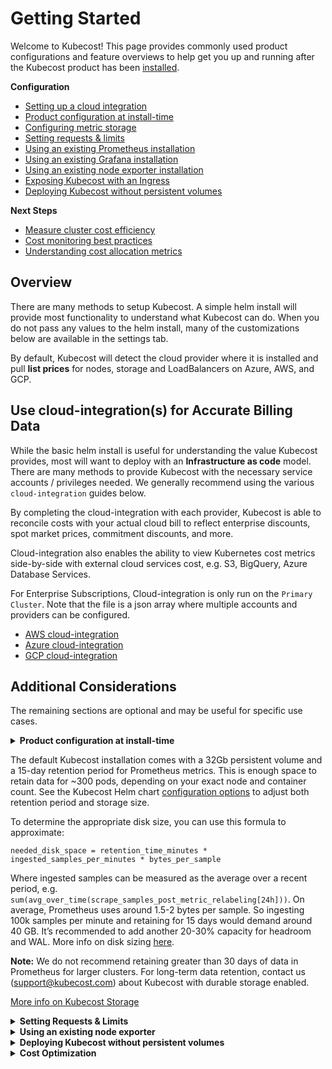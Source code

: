 # Getting Started

Welcome to Kubecost! This page provides commonly used product configurations and feature overviews to help get you up and running after the Kubecost product has been [installed](https://kubecost.com/install).

**Configuration**

* [Setting up a cloud integration](getting-started.md#cloud-integration)
* [Product configuration at install-time](getting-started.md#install-configs)
* [Configuring metric storage](getting-started.md#storage-config)
* [Setting requests & limits](getting-started.md#requests-limits)
* [Using an existing Prometheus installation](https://guide.kubecost.com/hc/en-us/articles/4407595941015-Custom-Prometheus)
* [Using an existing Grafana installation](https://guide.kubecost.com/hc/en-us/articles/6605291944087-Grafana-Configuration-Guide)
* [Using an existing node exporter installation](getting-started.md#node-exporter)
* [Exposing Kubecost with an Ingress](https://guide.kubecost.com/hc/en-us/articles/4407601820055-Ingress-Examples)
* [Deploying Kubecost without persistent volumes](getting-started.md#no-pvs)

**Next Steps**

* [Measure cluster cost efficiency](getting-started.md#cluster-efficiency)
* [Cost monitoring best practices](https://blog.kubecost.com/blog/cost-monitoring/)
* [Understanding cost allocation metrics](cost-allocation.md)

## Overview

There are many methods to setup Kubecost. A simple helm install will provide most functionality to understand what Kubecost can do. When you do not pass any values to the helm install, many of the customizations below are available in the settings tab.

By default, Kubecost will detect the cloud provider where it is installed and pull **list prices** for nodes, storage and LoadBalancers on Azure, AWS, and GCP.

## Use cloud-integration(s) for Accurate Billing Data <a href="#cloud-integration" id="cloud-integration"></a>

While the basic helm install is useful for understanding the value Kubecost provides, most will want to deploy with an **Infrastructure as code** model. There are many methods to provide Kubecost with the necessary service accounts / privileges needed. We generally recommend using the various `cloud-integration` guides below.

By completing the cloud-integration with each provider, Kubecost is able to reconcile costs with your actual cloud bill to reflect enterprise discounts, spot market prices, commitment discounts, and more.

Cloud-integration also enables the ability to view Kubernetes cost metrics side-by-side with external cloud services cost, e.g. S3, BigQuery, Azure Database Services.

For Enterprise Subscriptions, Cloud-integration is only run on the `Primary Cluster`. Note that the file is a json array where multiple accounts and providers can be configured.

* [AWS cloud-integration](aws-cloud-integrations.md)
* [Azure cloud-integration](azure-out-of-cluster.md)
* [GCP cloud-integration](gcp-out-of-cluster.md)

## Additional Considerations

The remaining sections are optional and may be useful for specific use cases.

<details>

<summary><strong>Product configuration at install-time</strong></summary>

Kubecost has a number of product configuration options that you can specify at install time in order to minimize the number of settings changes required within the product UI. This makes it simple to redeploy Kubecost. These values can be configured under `kubecostProductConfigs` in our [values.yaml](https://github.com/kubecost/cost-analyzer-helm-chart/blob/bb8bcb570e6c52db2ed603f69691ac8a47ff4a26/cost-analyzer/values.yaml#L335). These parameters are passed to a ConfigMap that Kubecost detects and writes to its /var/configs.

</details>

The default Kubecost installation comes with a 32Gb persistent volume and a 15-day retention period for Prometheus metrics. This is enough space to retain data for \~300 pods, depending on your exact node and container count. See the Kubecost Helm chart [configuration options](https://github.com/kubecost/cost-analyzer-helm-chart) to adjust both retention period and storage size.

To determine the appropriate disk size, you can use this formula to approximate:

```
needed_disk_space = retention_time_minutes * ingested_samples_per_minutes * bytes_per_sample
```

Where ingested samples can be measured as the average over a recent period, e.g. `sum(avg_over_time(scrape_samples_post_metric_relabeling[24h]))`. On average, Prometheus uses around 1.5-2 bytes per sample. So ingesting 100k samples per minute and retaining for 15 days would demand around 40 GB. It’s recommended to add another 20-30% capacity for headroom and WAL. More info on disk sizing [here](https://prometheus.io/docs/prometheus/latest/storage/#operational-aspects).

**Note:** We do not recommend retaining greater than 30 days of data in Prometheus for larger clusters. For long-term data retention, contact us (support@kubecost.com) about Kubecost with durable storage enabled.

[More info on Kubecost Storage](docs.kubecost.com/storage/)

<details>

<summary><strong>Setting Requests &#x26; Limits</strong></summary>

It's recommended that users set and/or update resource requests and limits before taking Kubecost into production at scale. These inputs can be configured in the Kubecost [values.yaml](https://github.com/kubecost/cost-analyzer-helm-chart/blob/master/cost-analyzer/values.yaml) for Kubecost modules + subcharts.

The exact recommended values for these parameters depend on the size of your cluster, availability requirements, and usage of the Kubecost product. Suggested values for each container can be found within Kubecost itself on the namespace page. More info on these recommendations is available [here](https://blog.kubecost.com/blog/requests-and-limits/).

In practice, we recommend running Kubecost for up to 7 days on a production cluster and then tuning resource requests/limits based on resource consumption. Reach out any time to support@kubecost.com if we can help give further guidance.

</details>

<details>

<summary><strong>Using an existing node exporter</strong></summary>

For teams already running node exporter on the default port, our bundled node exporter may remain in a `Pending` state. You can optionally use an existing node exporter DaemonSet by setting the `prometheus.nodeExporter.enabled` and `prometheus.serviceAccounts.nodeExporter.create` Kubecost helm chart config options to `false`. More configs options shown [here](https://github.com/kubecost/cost-analyzer-helm-chart). Note: this requires your existing node exporter endpoint to be visible from the namespace where Kubecost is installed.

</details>

<details>

<summary><strong>Deploying Kubecost without persistent volumes</strong></summary>

You may optionally pass the following Helm flags to install Kubecost and its bundled dependencies without any Persistent Volumes. Note any time the Prometheus server pod is restarted then all historical billing data will be lost unless Thanos or other long-term storage is enabled in the Kubecost product.

```
--set prometheus.alertmanager.persistentVolume.enabled=false
--set prometheus.pushgateway.persistentVolume.enabled=false
--set prometheus.server.persistentVolume.enabled=false
--set persistentVolume.enabled=false
```

</details>

<details>

<summary><strong>Cost Optimization</strong></summary>

For teams interested in reducing their Kubernetes costs, we have seen it be beneficial to first understand how provisioned resources have been used. There are two major concepts to start with: pod resource efficiency and cluster idle costs.

1. Resource efficiency over a time window is defined as the resource utilization over that time window versus the resource request over the same time window. It is cost-weighted and defined as followed: ((CPU Usage / CPU Requested) \* CPU Cost) + (RAM Usage / RAM Requested) \* RAM Cost) / (RAM Cost + CPU Cost)) CPU Usage = rate(container\_cpu\_usage\_seconds\_total) over the time window RAM Usage = avg(container\_memory\_working\_set\_bytes) over the time window

Eg: If a pod is requesting 2 CPU and 1Gb, using 500mCPU and 500MB, CPU on the node costs $10/CPU , and RAM on the node costs $1/GB, we have ((0.5/2) \* 20 + (0.5/1) \* 1) / (20 + 1) = 5.5 / 21 = 26% 2. Idle Cost is defined as the difference between the cost of allocated resources and the cost of the hardware they run on. Allocation is defined as the max of usage and requests. So, idle costs can also be thought of as the cost of the space that the kubernetes scheduler could add pods without disrupting any workloads in but is not currently. Idle can be charged back to pods on a cost-weighted basis or viewed as a separate line item.

* ((CPU Usage / CPU Requested) \* CPU Cost) + (RAM Usage / RAM Requested) \* RAM Cost) / (RAM Cost + CPU Cost))
* CPU Usage = rate(container\_cpu\_usage\_seconds\_total) over the time window
* RAM Usage = avg(container\_memory\_working\_set\_bytes) over the time window

Eg: If a pod is requesting 2 CPU and 1Gb, using 500mCPU and 500MB, CPU on the node costs $10/CPU , and RAM on the node costs $1/GB, we have ((0.5/2) \* 20 + (0.5/1) \* 1) / (20 + 1) = 5.5 / 21 = 26%

2\. Idle Cost is defined as the difference between the cost of allocated resources and the cost of the hardware they run on. Allocation is defined as the max of usage and requests. So, idle costs can also be thought of as the cost of the space that the kubernetes scheduler could add pods without disrupting any workloads in but is not currently. Idle can be charged back to pods on a cost-weighted basis or viewed as a separate line item.

The most common pattern fo cost reduction is to ask service owners to tune the efficiency of their pods, then reclaiming space by setting target idle costs. The Kubecost product (Cluster Overview page) provides a view into this data for an initial assessment of resource efficiency and the cost of waste.

With an overall understanding of idle spend and resource efficiency, you will have a better sense of where to focus efforts for efficiency gains. Each resource type can now be tuned for your business. Most teams we’ve seen end up targeting idle in the following ranges.

* CPU: 50%-65%
* Memory: 45%-60%
* Storage: 65%-80%

Target figures are highly dependent on the predictability and distribution of your resource usage (e.g. P99 vs median), the impact of high utilization on your core product/business metrics, and more. While too low resource utilization is wasteful, too high utilization can lead to latency increases, reliability issues, and other negative behavior.

Efficiency targets can depend on the SLAs of the application-- see our notes on [request right-sizing](api-request-right-sizing.md) for more details.

</details>
